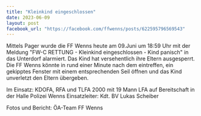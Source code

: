 ```yaml
---
title: "Kleinkind eingeschlossen"
date: 2023-06-09
layout: post
facebook_url: "https://facebook.com/ffwenns/posts/622595796569543"
---
```


Mittels Pager wurde die FF Wenns heute am 09.Juni um 18:59 Uhr mit der Meldung "FW-C RETTUNG - Kleinkind eingeschlossen - Kind panisch" in das Unterdorf alarmiert. Das Kind hat versehentlich ihre Eltern ausgesperrt. Die FF Wenns könnte in rund einer Minute nach dem eintreffen, ein gekipptes Fenster mit einem entsprechenden Seil öffnen und das Kind unverletzt den Eltern übergeben. 

Im Einsatz:
KDOFA, RFA und TLFA 2000 mit 19 Mann
LFA auf Bereitschaft in der Halle
Polizei Wenns
Einsatzleiter: Kdt. BV Lukas Scheiber

 

Fotos und Bericht: ÖA-Team FF Wenns